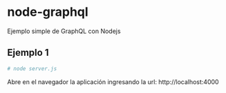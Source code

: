 # node-graphql
Ejemplo simple de GraphQL con Nodejs


## Ejemplo 1

``` sh
# node server.js
```

Abre en el navegador la aplicación ingresando la url: http://localhost:4000
